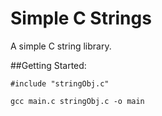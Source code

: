 # Simple C Strings
A simple C string library. 

##Getting Started:

```
#include "stringObj.c"
```

```
gcc main.c stringObj.c -o main
```


